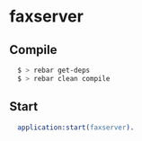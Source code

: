 # faxserver

## Compile
```bash
  $ > rebar get-deps
  $ > rebar clean compile
```

## Start
```erlang
  application:start(faxserver).
```
